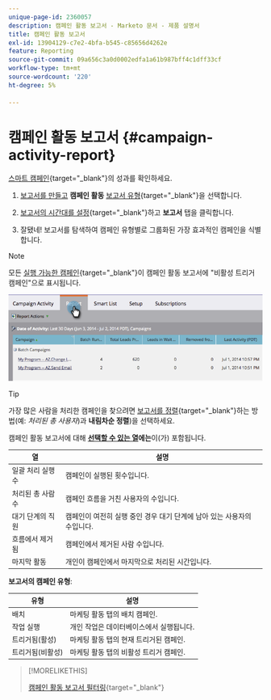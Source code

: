 ```yaml
---
unique-page-id: 2360057
description: 캠페인 활동 보고서 - Marketo 문서 - 제품 설명서
title: 캠페인 활동 보고서
exl-id: 13904129-c7e2-4bfa-b545-c85656d4262e
feature: Reporting
source-git-commit: 09a656c3a0d0002edfa1a61b987bff4c1dff33cf
workflow-type: tm+mt
source-wordcount: '220'
ht-degree: 5%

---
```


# 캠페인 활동 보고서 {#campaign-activity-report}

[스마트 캠페인](/help/marketo/product-docs/core-marketo-concepts/smart-campaigns/creating-a-smart-campaign/understanding-batch-and-trigger-smart-campaigns.md){target="_blank"}의 성과를 확인하세요.

1. [보고서를 만들고](/help/marketo/product-docs/reporting/basic-reporting/creating-reports/create-a-report-in-a-program.md) **캠페인 활동** [보고서 유형](/help/marketo/product-docs/reporting/basic-reporting/report-types/report-type-overview.md){target="_blank"}을 선택합니다.

1. [보고서의 시간대를 설정](/help/marketo/product-docs/reporting/basic-reporting/editing-reports/change-a-report-time-frame.md){target="_blank"}하고 **보고서** 탭을 클릭합니다.

1. 잘됐네! 보고서를 탐색하여 캠페인 유형별로 그룹화된 가장 효과적인 캠페인을 식별합니다.

>[!NOTE]
>
>모든 [실행 가능한 캠페인](/help/marketo/product-docs/core-marketo-concepts/smart-campaigns/flow-actions/execute-campaign.md){target="_blank"}이 캠페인 활동 보고서에 &quot;비활성 트리거 캠페인&quot;으로 표시됩니다.

![](assets/campaign-activity-report-1.png)

>[!TIP]
>
>가장 많은 사람을 처리한 캠페인을 찾으려면 [보고서를 정렬](/help/marketo/product-docs/reporting/basic-reporting/editing-reports/sort-report-on-columns.md){target="_blank"}하는 방법(예: _처리된 총 사용자_)과 **내림차순 정렬**)을 선택하세요.

캠페인 활동 보고서에 대해 **[선택할 수 있는 열](/help/marketo/product-docs/reporting/basic-reporting/editing-reports/select-report-columns.md)에는**&#x200B;이(가) 포함됩니다.

<table><thead>
  <tr>
    <th>열</th>
    <th>설명</th>
  </tr></thead>
<tbody>
  <tr>
    <td>일괄 처리 실행 수</td>
    <td>캠페인이 실행된 횟수입니다.</td>
  </tr>
  <tr>
    <td>처리된 총 사람 수</td>
    <td>캠페인 흐름을 거친 사용자의 수입니다.</td>
  </tr>
  <tr>
    <td>대기 단계의 직원</td>
    <td>캠페인이 여전히 실행 중인 경우 대기 단계에 남아 있는 사용자의 수입니다.</td>
  </tr>
  <tr>
    <td>흐름에서 제거됨</td>
    <td>캠페인에서 제거된 사람 수입니다.</td>
  </tr>
  <tr>
    <td>마지막 활동</td>
    <td>개인이 캠페인에서 마지막으로 처리된 시간입니다.</td>
  </tr>
</tbody>
</table>

**보고서의 캠페인 유형**:

<table><thead>
  <tr>
    <th>유형</th>
    <th>설명</th>
  </tr></thead>
<tbody>
  <tr>
    <td>배치</td>
    <td>마케팅 활동 탭의 배치 캠페인.</td>
  </tr>
  <tr>
    <td>작업 실행</td>
    <td>개인 작업은 데이터베이스에서 실행됩니다.</td>
  </tr>
  <tr>
    <td>트리거됨(활성)</td>
    <td>마케팅 활동 탭의 현재 트리거된 캠페인.</td>
  </tr>
  <tr>
    <td>트리거됨(비활성)</td>
    <td>마케팅 활동 탭의 비활성 트리거 캠페인.</td>
  </tr>
</tbody>
</table>

>[!MORELIKETHIS]
>
>[캠페인 활동 보고서 필터링](/help/marketo/product-docs/reporting/basic-reporting/report-activity/filter-a-campaign-activity-report.md){target="_blank"}
